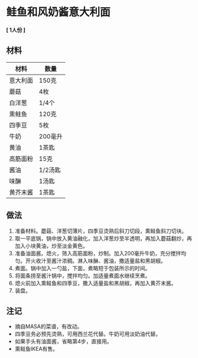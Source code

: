 #  鲑鱼和风奶酱意大利面

__[ 1人份 ]__

## 材料

| 材料 | 数量 |
| --- | --- |
| 意大利面 | 150克 |
| 蘑菇 | 4枚 |
| 白洋葱 | 1/4个 |
| 熏鲑鱼 | 120克 |
| 四季豆 | 5枚 |
| 牛奶 | 200毫升 |
| 黄油 | 1茶匙 |
| 高筋面粉 | 15克 |
| 酱油 | 1/2汤匙 |
| 味醂 | 1汤匙 |
| 黄芥末酱 | 1茶匙 |

## 做法

1. 准备材料。蘑菇、洋葱切薄片，四季豆烫熟后斜刀切段，熏鲑鱼斜刀切块。
2. 取一平底锅，锅中放入黄油融化，加入洋葱炒至半透明，再加入蘑菇翻炒，再加入小块黄油，炒至淡金黄色。
3. 准备油面酱。熄火，筛入高筋面粉，炒制。加入200毫升牛奶，充分搅拌均匀。开火收汁至酱汁浓稠。淋入味醂、酱油，撒适量盐和黑胡椒。
4. 煮面。锅中加入一勺盐，下面，煮略短于包装所示的时间。
5. 将面条捞至酱汁锅中，搅拌均匀。加适量煮面水继续烹煮。
6. 熄火前加入熏鲑鱼和四季豆，撒入适量盐和黑胡椒，再加入黄芥末酱。
7. 装盘。

## 注记

- 摘自MASA的菜谱，有改动。
- 四季豆务必预先烫熟，可用西兰花代替。牛奶可用淡奶油代替。
- 如果手头有油面酱，省略第4步，直接用。
- 熏鲑鱼IKEA有售。